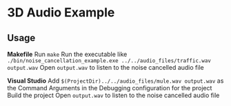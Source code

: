 # 3D Audio Example

## Usage

**Makefile**
Run `make`
Run the executable like `./bin/noise_cancellation_example.exe ../../audio_files/traffic.wav output.wav`
Open `output.wav` to listen to the noise cancelled audio file

**Visual Studio**
Add `$(ProjectDir)../../audio_files/mule.wav output.wav` as the Command Arguments in the Debugging configuration for the project
Build the project
Open `output.wav` to listen to the noise cancelled audio file
